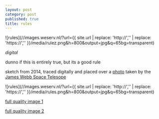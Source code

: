 ```yaml
---
layout: post
category: post
published: true
title: rules
---
```

![rules](//images.weserv.nl/?url={{ site.url | replace: 'http://','' | replace: 'https://','' }}/media/rulez.png&h=800&output=jpg&q=65bg=transparent)  
<!--more-->
<span class='date fr'>*digital*</span><br>
  
    
dunno if this is entirely true, but its a good rule  

sketch from 2014, traced digitally and placed over a [photo](https://webb.nasa.gov/content/multimedia/images.html) taken by the [James Webb Space Telesope](https://webb.nasa.gov/)
  
<comment>  
![rules](//images.weserv.nl/?url={{ site.url | replace: 'http://','' | replace: 'https://','' }}/media/rules.png&h=800&output=jpg&q=65bg=transparent)  

  
[full quality image 1](/media/rulez.png)
  
[full quality image 2](/media/rules.png)
</comment>  
